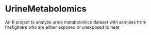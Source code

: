 # UrineMetabolomics
An R project to analyze urine metabolomics dataset with samples from firefighters who are either exposed or unexposed to heat
